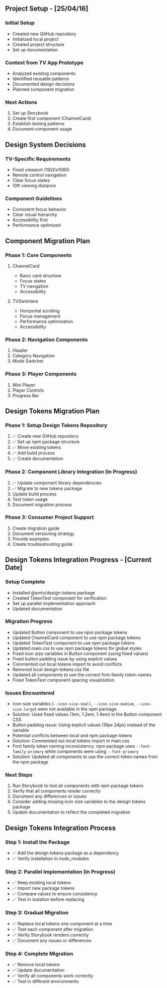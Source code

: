 ## Project Setup - [25/04/16]

### Initial Setup
- Created new GitHub repository
- Initialized local project
- Created project structure
- Set up documentation

### Context from TV App Prototype
- Analyzed existing components
- Identified reusable patterns
- Documented design decisions
- Planned component migration

### Next Actions
1. Set up Storybook
2. Create first component (ChannelCard)
3. Establish testing patterns
4. Document component usage

## Design System Decisions

### TV-Specific Requirements
- Fixed viewport (1920x1080)
- Remote control navigation
- Clear focus states
- 10ft viewing distance

### Component Guidelines
- Consistent focus behavior
- Clear visual hierarchy
- Accessibility first
- Performance optimized

## Component Migration Plan

### Phase 1: Core Components
1. ChannelCard
   - Basic card structure
   - Focus states
   - TV navigation
   - Accessibility

2. TVSwimlane
   - Horizontal scrolling
   - Focus management
   - Performance optimization
   - Accessibility

### Phase 2: Navigation Components
1. Header
2. Category Navigation
3. Mode Switcher

### Phase 3: Player Components
1. Mini Player
2. Player Controls
3. Progress Bar

## Design Tokens Migration Plan

### Phase 1: Setup Design Tokens Repository
1. ✅ Create new GitHub repository
2. ✅ Set up npm package structure
3. ✅ Move existing tokens
4. ✅ Add build process
5. ✅ Create documentation

### Phase 2: Component Library Integration (In Progress)
1. ✅ Update component library dependencies
2. ✅ Migrate to new tokens package
3. Update build process
4. Test token usage
5. Document migration process

### Phase 3: Consumer Project Support
1. Create migration guide
2. Document versioning strategy
3. Provide examples
4. Create troubleshooting guide

## Design Tokens Integration Progress - [Current Date]

### Setup Complete
- Installed @smtv/design-tokens package
- Created TokenTest component for verification
- Set up parallel implementation approach
- Updated documentation

### Migration Progress
- Updated Button component to use npm package tokens
- Updated ChannelCard component to use npm package tokens
- Updated TokenTest component to use npm package tokens
- Updated main.css to use npm package tokens for global styles
- Fixed icon size variables in Button component (using fixed values)
- Fixed button padding issue by using explicit values
- Commented out local tokens import to avoid conflicts
- Removed local design-tokens.css file
- Updated all components to use the correct font-family token names
- Fixed TokenTest component spacing visualization

### Issues Encountered
- Icon size variables (`--icon-size-small`, `--icon-size-medium`, `--icon-size-large`) were not available in the npm package
- Solution: Used fixed values (1em, 1.2em, 1.4em) in the Button component CSS
- Button padding issue: Using explicit values (16px 24px) instead of the variable
- Potential conflicts between local and npm package tokens
- Solution: Commented out local tokens import in main.css
- Font family token naming inconsistency: npm package uses `--font-family-primary` while components were using `--font-primary`
- Solution: Updated all components to use the correct token names from the npm package

### Next Steps
1. Run Storybook to test all components with npm package tokens
2. Verify that all components render correctly
3. Document any differences or issues
4. Consider adding missing icon size variables to the design tokens package
5. Update documentation to reflect the completed migration

## Design Tokens Integration Process

### Step 1: Install the Package
- ✅ Add the design tokens package as a dependency
- ✅ Verify installation in node_modules

### Step 2: Parallel Implementation (In Progress)
- ✅ Keep existing local tokens
- ✅ Import new package tokens
- ✅ Compare values to ensure consistency
- ✅ Test in isolation before replacing

### Step 3: Gradual Migration
- ✅ Replace local tokens one component at a time
- ✅ Test each component after migration
- ✅ Verify Storybook renders correctly
- ✅ Document any issues or differences

### Step 4: Complete Migration
- ✅ Remove local tokens
- ✅ Update documentation
- ✅ Verify all components work correctly
- ✅ Test in different environments
